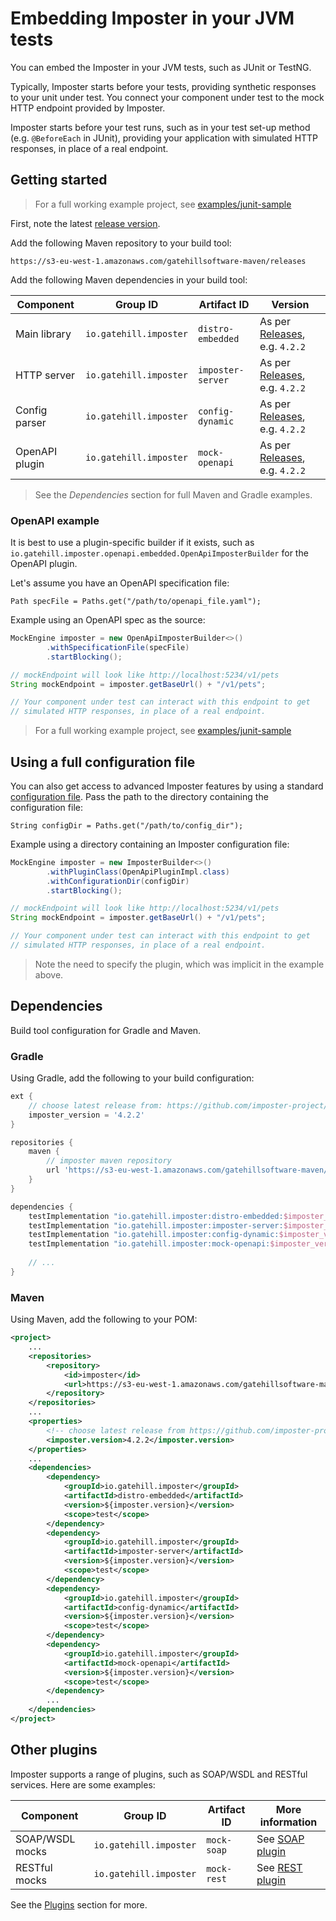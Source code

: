 # Embedding Imposter in your JVM tests

You can embed the Imposter in your JVM tests, such as JUnit or TestNG.

Typically, Imposter starts before your tests, providing synthetic responses to your unit under test. You connect your component under test to the mock HTTP endpoint provided by Imposter.

Imposter starts before your test runs, such as in your test set-up method (e.g. `@BeforeEach` in JUnit), providing your application with simulated HTTP responses, in place of a real endpoint.

## Getting started

> For a full working example project, see [examples/junit-sample](https://github.com/imposter-project/imposter-jvm-engine/tree/main/examples/junit-sample)

First, note the latest [release version](https://github.com/imposter-project/imposter-jvm-engine/releases).

Add the following Maven repository to your build tool:

    https://s3-eu-west-1.amazonaws.com/gatehillsoftware-maven/releases

Add the following Maven dependencies in your build tool:

| Component      | Group ID               | Artifact ID       | Version                                                                           |
|----------------|------------------------|-------------------|-----------------------------------------------------------------------------------|
| Main library   | `io.gatehill.imposter` | `distro-embedded` | As per [Releases](https://github.com/imposter-project/imposter-jvm-engine/releases), e.g. `4.2.2` |
| HTTP server    | `io.gatehill.imposter` | `imposter-server` | As per [Releases](https://github.com/imposter-project/imposter-jvm-engine/releases), e.g. `4.2.2` |
| Config parser  | `io.gatehill.imposter` | `config-dynamic`  | As per [Releases](https://github.com/imposter-project/imposter-jvm-engine/releases), e.g. `4.2.2` |
| OpenAPI plugin | `io.gatehill.imposter` | `mock-openapi`    | As per [Releases](https://github.com/imposter-project/imposter-jvm-engine/releases), e.g. `4.2.2` |

> See the _Dependencies_ section for full Maven and Gradle examples.

### OpenAPI example

It is best to use a plugin-specific builder if it exists, such as `io.gatehill.imposter.openapi.embedded.OpenApiImposterBuilder` for the OpenAPI plugin.

Let's assume you have an OpenAPI specification file:

    Path specFile = Paths.get("/path/to/openapi_file.yaml");

Example using an OpenAPI spec as the source:

```java
MockEngine imposter = new OpenApiImposterBuilder<>()
        .withSpecificationFile(specFile)
        .startBlocking();

// mockEndpoint will look like http://localhost:5234/v1/pets
String mockEndpoint = imposter.getBaseUrl() + "/v1/pets";

// Your component under test can interact with this endpoint to get
// simulated HTTP responses, in place of a real endpoint.
```

> For a full working example project, see [examples/junit-sample](https://github.com/imposter-project/imposter-jvm-engine/tree/main/examples/junit-sample)

## Using a full configuration file

You can also get access to advanced Imposter features by using a standard [configuration file](./configuration.md). Pass the path to the directory containing the configuration file:

    String configDir = Paths.get("/path/to/config_dir");

Example using a directory containing an Imposter configuration file:

```java
MockEngine imposter = new ImposterBuilder<>()
        .withPluginClass(OpenApiPluginImpl.class)
        .withConfigurationDir(configDir)
        .startBlocking();

// mockEndpoint will look like http://localhost:5234/v1/pets
String mockEndpoint = imposter.getBaseUrl() + "/v1/pets";

// Your component under test can interact with this endpoint to get
// simulated HTTP responses, in place of a real endpoint.
```

> Note the need to specify the plugin, which was implicit in the example above.

## Dependencies

Build tool configuration for Gradle and Maven.

### Gradle

Using Gradle, add the following to your build configuration:

```groovy
ext {
    // choose latest release from: https://github.com/imposter-project/imposter-jvm-engine/releases
    imposter_version = '4.2.2'
}

repositories {
    maven {
        // imposter maven repository
        url 'https://s3-eu-west-1.amazonaws.com/gatehillsoftware-maven/releases/'
    }
}

dependencies {
    testImplementation "io.gatehill.imposter:distro-embedded:$imposter_version"
    testImplementation "io.gatehill.imposter:imposter-server:$imposter_version"
    testImplementation "io.gatehill.imposter:config-dynamic:$imposter_version"
    testImplementation "io.gatehill.imposter:mock-openapi:$imposter_version"
    
    // ...
}
```

### Maven

Using Maven, add the following to your POM:

```xml
<project>
    ...
    <repositories>
        <repository>
            <id>imposter</id>
            <url>https://s3-eu-west-1.amazonaws.com/gatehillsoftware-maven/releases</url>
        </repository>
    </repositories>
    ...
    <properties>
        <!-- choose latest release from https://github.com/imposter-project/imposter-jvm-engine/releases -->
        <imposter.version>4.2.2</imposter.version>
    </properties>
    ...
    <dependencies>
        <dependency>
            <groupId>io.gatehill.imposter</groupId>
            <artifactId>distro-embedded</artifactId>
            <version>${imposter.version}</version>
            <scope>test</scope>
        </dependency>
        <dependency>
            <groupId>io.gatehill.imposter</groupId>
            <artifactId>imposter-server</artifactId>
            <version>${imposter.version}</version>
            <scope>test</scope>
        </dependency>
        <dependency>
            <groupId>io.gatehill.imposter</groupId>
            <artifactId>config-dynamic</artifactId>
            <version>${imposter.version}</version>
            <scope>test</scope>
        </dependency>
        <dependency>
            <groupId>io.gatehill.imposter</groupId>
            <artifactId>mock-openapi</artifactId>
            <version>${imposter.version}</version>
            <scope>test</scope>
        </dependency>
        ...
    </dependencies>
</project>
```

## Other plugins

Imposter supports a range of plugins, such as SOAP/WSDL and RESTful services. Here are some examples:

| Component       | Group ID               | Artifact ID | More information                    |
|-----------------|------------------------|-------------|-------------------------------------|
| SOAP/WSDL mocks | `io.gatehill.imposter` | `mock-soap` | See [SOAP plugin](./soap_plugin.md) |
| RESTful mocks   | `io.gatehill.imposter` | `mock-rest` | See [REST plugin](./rest_plugin.md) |

See the [Plugins](./plugins.md) section for more.
